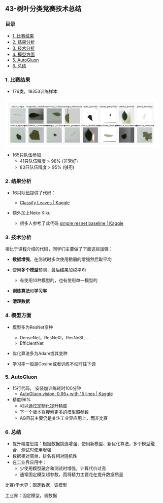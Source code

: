 ## 43-树叶分类竞赛技术总结
### 目录

- [1. 比赛结果](#1-比赛结果)
- [2. 结果分析](#2-结果分析)
- [3. 技术分析](#3-技术分析)
- [4. 模型方面](#4-模型方面)
- [5. AutoGluon](#5-autogluon)
- [6. 总结](#6-总结)
### 1. 比赛结果

- 176类，18353训练样本

<div align="left">
    <img src="../imgs/43/43-01.png" alt="image" align="center" width="500" />
</div>

- 165只队伍参加
  - 41只队伍精度 > 98% (非常好)
  - 83只队伍精度 > 95% (够用)



### 2. 结果分析

- 16只队伍提供了代码：
  - [Classify Leaves | Kaggle](https://www.kaggle.com/c/classify-leaves/code)

- 额外加上Neko Kiku
  - 很多人参考了此代码 [simple resnet baseline | Kaggle](https://www.kaggle.com/nekokiku/simple-resnet-baseline)



### 3. 技术分析

相比于课程介绍的代码，同学们主要做了下面这些加强：

- **数据增强**，在测试时多次使用稍弱的增强然后取平均

- 使用**多个模型**预测，最后结果加权平均
  - 有使用10种模型的，也有使用单一模型的
- **训练算法**和**学习率**
- **清理数据**



### 4. 模型方面

- 模型多为ResNet变种
  - DenseNet，ResNeXt，ResNeSt,  ...
  - EfficientNet

- 优化算法多为Adam或其变种
- 学习率一般是Cosine或者训练不动时往下调



### 5. AutoGluon

- 15行代码， 安装加训练耗时100分钟
  - [AutoGluon.vision: 0.96+ with 15 lines | Kaggle](https://www.kaggle.com/zhreshold/autogluon-vision-0-96-with-15-lines)
- 精度96%
  - 可以通过定制化提升精度
  - 下一个版本将搜索更多的模型超参数
  - AG目前主要仍是关注工业界应用上，而非比赛



### 6. 总结

- 提升精度思路：根据数据挑选增强，使用新模型、新优化算法，多个模型融合，测试时使用增强
- 数据相对简单，排名有相对随机性
- 在工业界应用中：
  - 少使用模型融合和测试时增强，计算代价过高
  - 通常固定模型超参数，而将精力主要花在提升数据质量



比赛/学术界：固定数据，调模型

工业界：固定模型，调数据